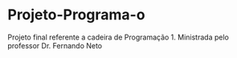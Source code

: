 # Projeto-Programa-o
Projeto final referente a cadeira de Programação 1. Ministrada pelo professor Dr. Fernando Neto

